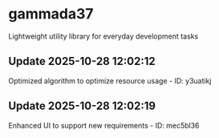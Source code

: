 # gammada37
Lightweight utility library for everyday development tasks

## Update 2025-10-28 12:02:12
Optimized algorithm to optimize resource usage - ID: y3uatikj


## Update 2025-10-28 12:02:19
Enhanced UI to support new requirements - ID: mec5bl36


